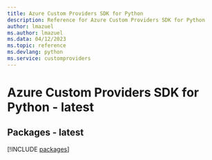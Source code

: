 ```yaml
---
title: Azure Custom Providers SDK for Python
description: Reference for Azure Custom Providers SDK for Python
author: lmazuel
ms.author: lmazuel
ms.data: 04/12/2023
ms.topic: reference
ms.devlang: python
ms.service: customproviders
---
```

# Azure Custom Providers SDK for Python - latest
## Packages - latest
[!INCLUDE [packages](custom-providers-index.md)]